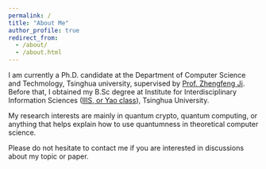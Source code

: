 ```yaml
---
permalink: /
title: "About Me"
author_profile: true
redirect_from: 
  - /about/
  - /about.html
---
```


I am currently a Ph.D. candidate at the Department of Computer Science and Techmology, Tsinghua university, supervised by [Prof. Zhengfeng Ji](https://scholar.google.com/citations?user=2uXdu7AAAAAJ&hl=en). Before that, I obtained my B.Sc degree at Institute for Interdisciplinary Information Sciences ([IIIS, or Yao class](https://iiis.tsinghua.edu.cn/en/)), Tsinghua University.

My research interests are mainly in quantum crypto, quantum computing, or anything that helps explain how to use quantumness in theoretical computer science.

Please do not hesitate to contact me if you are interested in discussions about my topic or paper.
